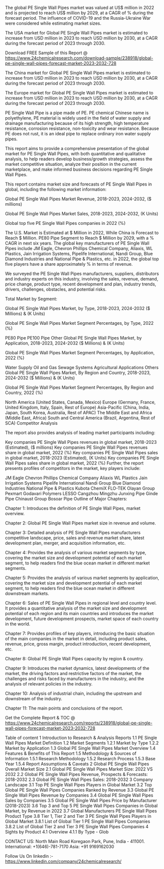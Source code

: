 The global PE Single Wall Pipes market was valued at US$ million in 2022 and is projected to reach US$ million by 2029, at a CAGR of % during the forecast period. The influence of COVID-19 and the Russia-Ukraine War were considered while estimating market sizes.

The USA market for Global PE Single Wall Pipes market is estimated to increase from USD million in 2023 to reach USD million by 2030, at a CAGR during the forecast period of 2023 through 2030.

Download FREE Sample of this Report @ https://www.24chemicalresearch.com/download-sample/238918/global-pe-single-wall-pipes-forecast-market-2023-2032-728

The China market for Global PE Single Wall Pipes market is estimated to increase from USD million in 2023 to reach USD million by 2030, at a CAGR during the forecast period of 2023 through 2030.

The Europe market for Global PE Single Wall Pipes market is estimated to increase from USD million in 2023 to reach USD million by 2030, at a CAGR during the forecast period of 2023 through 2030.

PE Single Wall Pipe is a pipe made of PE. PE chemical Chinese name is polyethylene, PE material is widely used in the field of water supply and drainage manufacturing because of its high strength, high temperature resistance, corrosion resistance, non-toxicity and wear resistance. Because PE does not rust, it is an ideal pipe to replace ordinary iron water supply pipes.

This report aims to provide a comprehensive presentation of the global market for PE Single Wall Pipes, with both quantitative and qualitative analysis, to help readers develop business/growth strategies, assess the market competitive situation, analyze their position in the current marketplace, and make informed business decisions regarding PE Single Wall Pipes.

This report contains market size and forecasts of PE Single Wall Pipes in global, including the following market information:

Global PE Single Wall Pipes Market Revenue, 2018-2023, 2024-2032, ($ millions)

Global PE Single Wall Pipes Market Sales, 2018-2023, 2024-2032, (K Units)

Global top five PE Single Wall Pipes companies in 2022 (%)

The U.S. Market is Estimated at $ Million in 2022, While China is Forecast to Reach $ Million.
PE80 Pipe Segment to Reach $ Million by 2029, with a % CAGR in next six years.
The global key manufacturers of PE Single Wall Pipes include JM Eagle, Chevron Phillips Chemical Company, Aliaxis, WL Plastics, Jain Irrigation Systems, Pipelife International, Nandi Group, Blue Diamond Industries and National Pipe & Plastics, etc. in 2022, the global top five players have a share approximately % in terms of revenue.

We surveyed the PE Single Wall Pipes manufacturers, suppliers, distributors and industry experts on this industry, involving the sales, revenue, demand, price change, product type, recent development and plan, industry trends, drivers, challenges, obstacles, and potential risks.

Total Market by Segment:

Global PE Single Wall Pipes Market, by Type, 2018-2023, 2024-2032 ($ Millions) & (K Units)

Global PE Single Wall Pipes Market Segment Percentages, by Type, 2022 (%)

PE80 Pipe
PE100 Pipe
Other
Global PE Single Wall Pipes Market, by Application, 2018-2023, 2024-2032 ($ Millions) & (K Units)

Global PE Single Wall Pipes Market Segment Percentages, by Application, 2022 (%)

Water Supply
Oil and Gas
Sewage Systems
Agricultural Applications
Others
Global PE Single Wall Pipes Market, By Region and Country, 2018-2023, 2024-2032 ($ Millions) & (K Units)

Global PE Single Wall Pipes Market Segment Percentages, By Region and Country, 2022 (%)

North America (United States, Canada, Mexico)
Europe (Germany, France, United Kingdom, Italy, Spain, Rest of Europe)
Asia-Pacific (China, India, Japan, South Korea, Australia, Rest of APAC)
The Middle East and Africa (Middle East, Africa)
South and Central America (Brazil, Argentina, Rest of SCA)
Competitor Analysis

The report also provides analysis of leading market participants including:

Key companies PE Single Wall Pipes revenues in global market, 2018-2023 (Estimated), ($ millions)
Key companies PE Single Wall Pipes revenues share in global market, 2022 (%)
Key companies PE Single Wall Pipes sales in global market, 2018-2023 (Estimated), (K Units)
Key companies PE Single Wall Pipes sales share in global market, 2022 (%)
Further, the report presents profiles of competitors in the market, key players include:

JM Eagle
Chevron Phillips Chemical Company
Aliaxis
WL Plastics
Jain Irrigation Systems
Pipelife International
Nandi Group
Blue Diamond Industries
National Pipe & Plastics
Kubota ChemiX
FLO-TEK
Olayan Group
Pexmart
Godavari Polymers
LESSO
Cangzhou Mingzhu
Junxing Pipe
Ginde Pipe
Chinaust Group
Bosoar Pipe
Outline of Major Chapters:

Chapter 1: Introduces the definition of PE Single Wall Pipes, market overview.

Chapter 2: Global PE Single Wall Pipes market size in revenue and volume.

Chapter 3: Detailed analysis of PE Single Wall Pipes manufacturers competitive landscape, price, sales and revenue market share, latest development plan, merger, and acquisition information, etc.

Chapter 4: Provides the analysis of various market segments by type, covering the market size and development potential of each market segment, to help readers find the blue ocean market in different market segments.

Chapter 5: Provides the analysis of various market segments by application, covering the market size and development potential of each market segment, to help readers find the blue ocean market in different downstream markets.

Chapter 6: Sales of PE Single Wall Pipes in regional level and country level. It provides a quantitative analysis of the market size and development potential of each region and its main countries and introduces the market development, future development prospects, market space of each country in the world.

Chapter 7: Provides profiles of key players, introducing the basic situation of the main companies in the market in detail, including product sales, revenue, price, gross margin, product introduction, recent development, etc.

Chapter 8: Global PE Single Wall Pipes capacity by region & country.

Chapter 9: Introduces the market dynamics, latest developments of the market, the driving factors and restrictive factors of the market, the challenges and risks faced by manufacturers in the industry, and the analysis of relevant policies in the industry.

Chapter 10: Analysis of industrial chain, including the upstream and downstream of the industry.

Chapter 11: The main points and conclusions of the report.

Get the Complete Report & TOC @ https://www.24chemicalresearch.com/reports/238918/global-pe-single-wall-pipes-forecast-market-2023-2032-728

Table of content
1 Introduction to Research & Analysis Reports
1.1 PE Single Wall Pipes Market Definition
1.2 Market Segments
1.2.1 Market by Type
1.2.2 Market by Application
1.3 Global PE Single Wall Pipes Market Overview
1.4 Features & Benefits of This Report
1.5 Methodology & Sources of Information
1.5.1 Research Methodology
1.5.2 Research Process
1.5.3 Base Year
1.5.4 Report Assumptions & Caveats
2 Global PE Single Wall Pipes Overall Market Size
2.1 Global PE Single Wall Pipes Market Size: 2022 VS 2032
2.2 Global PE Single Wall Pipes Revenue, Prospects & Forecasts: 2018-2032
2.3 Global PE Single Wall Pipes Sales: 2018-2032
3 Company Landscape
3.1 Top PE Single Wall Pipes Players in Global Market
3.2 Top Global PE Single Wall Pipes Companies Ranked by Revenue
3.3 Global PE Single Wall Pipes Revenue by Companies
3.4 Global PE Single Wall Pipes Sales by Companies
3.5 Global PE Single Wall Pipes Price by Manufacturer (2018-2023)
3.6 Top 3 and Top 5 PE Single Wall Pipes Companies in Global Market, by Revenue in 2022
3.7 Global Manufacturers PE Single Wall Pipes Product Type
3.8 Tier 1, Tier 2 and Tier 3 PE Single Wall Pipes Players in Global Market
3.8.1 List of Global Tier 1 PE Single Wall Pipes Companies
3.8.2 List of Global Tier 2 and Tier 3 PE Single Wall Pipes Companies
4 Sights by Product
4.1 Overview
4.1.1 By Type - Glob

CONTACT US:
North Main Road Koregaon Park, Pune, India - 411001.
International: +1(646)-781-7170
Asia: +91 9169162030

Follow Us On linkedin :- https://www.linkedin.com/company/24chemicalresearch/
